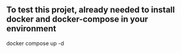  ## To test this projet, already needed to install docker and docker-compose in your environment ##

 docker compose up -d
